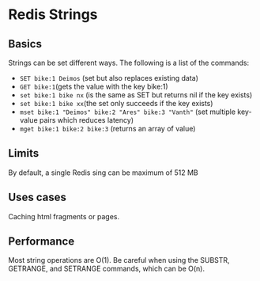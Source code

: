 # Redis Strings

## Basics

Strings can be set different ways. The following is a list of the commands:

- `SET bike:1 Deimos` (set but also replaces existing data)
- `GET bike:1`(gets the value with the key bike:1)
- `set bike:1 bike nx` (is the same as SET but returns nil if the key exists)
- `set bike:1 bike xx`(the set only succeeds if the key exists)
- `mset bike:1 "Deimos" bike:2 "Ares" bike:3 "Vanth"` (set multiple key-value pairs which reduces latency)
- `mget bike:1 bike:2 bike:3` (returns an array of value)

## Limits

By default, a single Redis sing can be maximum of 512 MB

## Uses cases

Caching html fragments or pages.

## Performance

Most string operations are O(1).
Be careful when using the SUBSTR, GETRANGE, and SETRANGE commands, which can be O(n).
